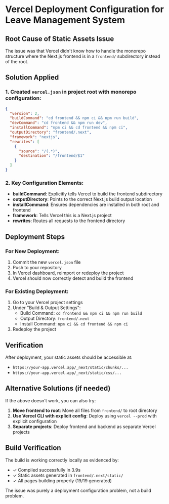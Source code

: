 # Vercel Deployment Configuration for Leave Management System

## Root Cause of Static Assets Issue

The issue was that Vercel didn't know how to handle the monorepo structure where the Next.js frontend is in a `frontend/` subdirectory instead of the root.

## Solution Applied

### 1. Created `vercel.json` in project root with monorepo configuration:

```json
{
  "version": 2,
  "buildCommand": "cd frontend && npm ci && npm run build",
  "devCommand": "cd frontend && npm run dev",
  "installCommand": "npm ci && cd frontend && npm ci",
  "outputDirectory": "frontend/.next",
  "framework": "nextjs",
  "rewrites": [
    {
      "source": "/(.*)",
      "destination": "/frontend/$1"
    }
  ]
}
```

### 2. Key Configuration Elements:

- **buildCommand**: Explicitly tells Vercel to build the frontend subdirectory
- **outputDirectory**: Points to the correct Next.js build output location
- **installCommand**: Ensures dependencies are installed in both root and frontend
- **framework**: Tells Vercel this is a Next.js project
- **rewrites**: Routes all requests to the frontend directory

## Deployment Steps

### For New Deployment:
1. Commit the new `vercel.json` file
2. Push to your repository
3. In Vercel dashboard, reimport or redeploy the project
4. Vercel should now correctly detect and build the frontend

### For Existing Deployment:
1. Go to your Vercel project settings
2. Under "Build & Output Settings":
   - Build Command: `cd frontend && npm ci && npm run build`
   - Output Directory: `frontend/.next`
   - Install Command: `npm ci && cd frontend && npm ci`
3. Redeploy the project

## Verification

After deployment, your static assets should be accessible at:
- `https://your-app.vercel.app/_next/static/chunks/...`
- `https://your-app.vercel.app/_next/static/css/...`

## Alternative Solutions (if needed)

If the above doesn't work, you can also try:

1. **Move frontend to root**: Move all files from `frontend/` to root directory
2. **Use Vercel CLI with explicit config**: Deploy using `vercel --prod` with explicit configuration
3. **Separate projects**: Deploy frontend and backend as separate Vercel projects

## Build Verification

The build is working correctly locally as evidenced by:
- ✓ Compiled successfully in 3.9s
- ✓ Static assets generated in `frontend/.next/static/`
- ✓ All pages building properly (19/19 generated)

The issue was purely a deployment configuration problem, not a build problem.